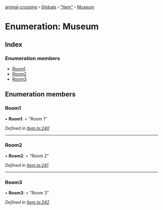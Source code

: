 [animal-crossing](../README.md) › [Globals](../globals.md) › ["Item"](../modules/_item_.md) › [Museum](_item_.museum.md)

# Enumeration: Museum

## Index

### Enumeration members

* [Room1](_item_.museum.md#room1)
* [Room2](_item_.museum.md#room2)
* [Room3](_item_.museum.md#room3)

## Enumeration members

###  Room1

• **Room1**: = "Room 1"

*Defined in [Item.ts:240](https://github.com/Norviah/animal-crossing/blob/e2f78c4/module/types/Item.ts#L240)*

___

###  Room2

• **Room2**: = "Room 2"

*Defined in [Item.ts:241](https://github.com/Norviah/animal-crossing/blob/e2f78c4/module/types/Item.ts#L241)*

___

###  Room3

• **Room3**: = "Room 3"

*Defined in [Item.ts:242](https://github.com/Norviah/animal-crossing/blob/e2f78c4/module/types/Item.ts#L242)*
